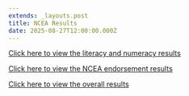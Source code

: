 ```yaml
---
extends: _layouts.post
title: NCEA Results
date: 2025-08-27T12:00:00.000Z
---
```

[Click here to view the literacy and numeracy results](https://res.cloudinary.com/ruapehu-college/image/upload/v1758163471/0183_literacy-numeracy-eqb_f8rars.pdf)

[Click here to view the NCEA endorsement results](https://res.cloudinary.com/ruapehu-college/image/upload/v1758163471/0183_ncea-cert-endorsement-eqb_ojcfbm.pdf)

[Click here to view the overall results](https://res.cloudinary.com/ruapehu-college/image/upload/v1758163471/0183_overall-achievement-ncea-eqb_t6hwlm.pdf)
